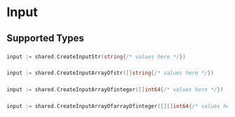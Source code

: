 # Input


## Supported Types

### 

```go
input := shared.CreateInputStr(string{/* values here */})
```

### 

```go
input := shared.CreateInputArrayOfstr([]string{/* values here */})
```

### 

```go
input := shared.CreateInputArrayOfinteger([]int64{/* values here */})
```

### 

```go
input := shared.CreateInputArrayOfarrayOfinteger([][]int64{/* values here */})
```

